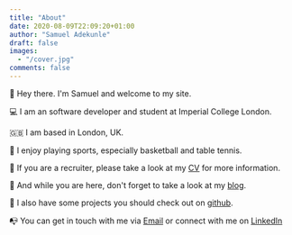 ```yaml
---
title: "About"
date: 2020-08-09T22:09:20+01:00
author: "Samuel Adekunle"
draft: false
images:
  - "/cover.jpg"
comments: false
---
```


:wave: Hey there. I'm Samuel and welcome to my site.

:computer: I am an software developer and student at Imperial College London. 

:uk: I am based in London, UK.

:basketball: I enjoy playing sports, especially basketball and table tennis.

:memo: If you are a recruiter, please take a look at my [CV](/cv.pdf) for more information. 

:newspaper: And while you are here, don't forget to take a look at my [blog](/posts).

:wrench: I also have some projects you should check out on [github](https://github.com/SamtheSaint/).

:mailbox_with_no_mail: You can get in touch with me via [Email](mailto://me@samuel-adekunle.software) or connect with me on [LinkedIn](https://www.linkedin.com/in/sam-adekunle-2002/)
